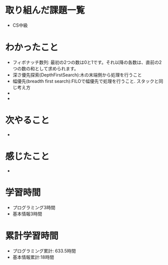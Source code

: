 # 取り組んだ課題一覧
- CS中級

# わかったこと
- フィボナッチ数列: 最初の2つの数は0と1です。それ以降の各数は、直前の2つの数の和として求められます。
- 深さ優先探索(DepthFirstSearch):木の末端側から処理を行うこと
- 幅優先(breadth first search):FILOで幅優先で処理を行うこと. スタックと同じ考え方
- 
- 

# 次やること
- 

# 感じたこと
- 

# 学習時間
- プログラミング3時間
- 基本情報3時間

# 累計学習時間
- プログラミング累計: 633.5時間 
- 基本情報累計:18時間
